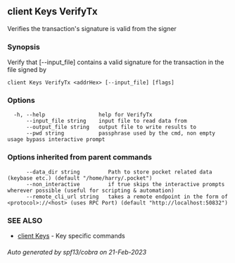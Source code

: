 ## client Keys VerifyTx

Verifies the transaction's signature is valid from the signer

### Synopsis

Verify that [--input_file] contains a valid signature for the transaction in the file signed by <addrHex>

```
client Keys VerifyTx <addrHex> [--input_file] [flags]
```

### Options

```
  -h, --help                 help for VerifyTx
      --input_file string    input file to read data from
      --output_file string   output file to write results to
      --pwd string           passphrase used by the cmd, non empty usage bypass interactive prompt
```

### Options inherited from parent commands

```
      --data_dir string         Path to store pocket related data (keybase etc.) (default "/home/harry/.pocket")
      --non_interactive         if true skips the interactive prompts wherever possible (useful for scripting & automation)
      --remote_cli_url string   takes a remote endpoint in the form of <protocol>://<host> (uses RPC Port) (default "http://localhost:50832")
```

### SEE ALSO

* [client Keys](client_Keys.md)	 - Key specific commands

###### Auto generated by spf13/cobra on 21-Feb-2023
